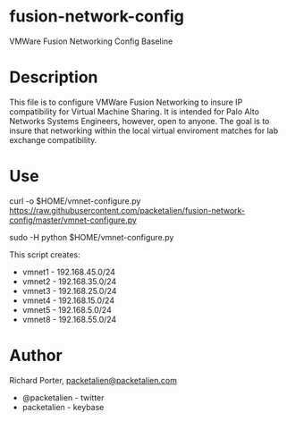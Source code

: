 # fusion-network-config

VMWare Fusion Networking Config Baseline

# Description

This file is to configure VMWare Fusion Networking to insure IP compatibility for Virtual Machine Sharing. It is intended for Palo Alto Networks Systems Engineers, however, open to anyone. The goal is to insure that networking within the local virtual enviroment matches for lab exchange compatibility.

# Use

curl -o $HOME/vmnet-configure.py https://raw.githubusercontent.com/packetalien/fusion-network-config/master/vmnet-configure.py

sudo -H python $HOME/vmnet-configure.py

This script creates:

* vmnet1 - 192.168.45.0/24
* vmnet2 - 192.168.35.0/24
* vmnet3 - 192.168.25.0/24
* vmnet4 - 192.168.15.0/24
* vmnet5 - 192.168.5.0/24
* vmnet8 - 192.168.55.0/24

# Author

Richard Porter, packetalien@packetalien.com 
* @packetalien - twitter 
* packetalien - keybase
